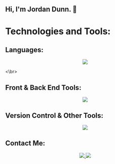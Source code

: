 ## Hi, I'm Jordan Dunn. 👋

<h1> Technologies and Tools: </h1> 

  <h2> Languages: </h2>
  <p align="center">
    <a href="https://skillicons.dev">
      <img src="https://skillicons.dev/icons?i=html,css,js,py" />
    </a>
  </p><\br>
  
  <h2> Front & Back End Tools: </h2>
  <p align="center">
    <a href="https://skillicons.dev">
      <img src="https://skillicons.dev/icons?i=react,bootstrap,nodejs," />
    </a>
  </p>
  
  <h2> Version Control & Other Tools: </h2>
  <p align="center">
    <a href="https://skillicons.dev">
      <img src="https://skillicons.dev/icons?i=git,github,vscode" />
    </a>
  </p>
  
  ## Contact Me:
  <p align="center">
    <a href="https://www.linkedin.com/in/jordan-dunn-bb5754283/">
      <img src="https://skillicons.dev/icons?i=linkedin" />
    </a>
    <a href="https://mail.google.com/mail/u/5/#inbox?compose=GTvVlcRwQLxwtzsNfzjNzXpsBlGnBmkjvWssnnVzkkpcXnrHTQzBCmDTkrBkBXnQCqZSCrLwvvQbc">
      <img src="https://skillicons.dev/icons?i=gmail" />
    </a>
  </p>
</div>






<!--
**Jodunn1/Jodunn1** is a ✨ _special_ ✨ repository because its `README.md` (this file) appears on your GitHub profile.

Here are some ideas to get you started:

- 🔭 I’m currently working on ...
- 🌱 I’m currently learning ...
- 👯 I’m looking to collaborate on ...
- 🤔 I’m looking for help with ...
- 💬 Ask me about ...
- 📫 How to reach me: ...
- 😄 Pronouns: ...
- ⚡ Fun fact: ...
-->
